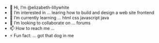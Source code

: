 - 👋 Hi, I’m @elizabeth-lillywhite
- 👀 I’m interested in ... learing how to build and design a web site frontend
- 🌱 I’m currently learning ... html css javascript java
- 💞️ I’m looking to collaborate on ... forums
- 📫 How to reach me ...
- ⚡ Fun fact: ... got that dog in me

<!---
elizabeth-lillywhite/elizabeth-lillywhite is a ✨ special ✨ repository because its `README.md` (this file) appears on your GitHub profile.
You can click the Preview link to take a look at your changes.
--->
